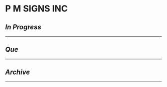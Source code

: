# P  M SIGNS INC

## *In Progress*

--------------------

## *Que*

-----------------------------------
## *Archive*

-----------------------------------

